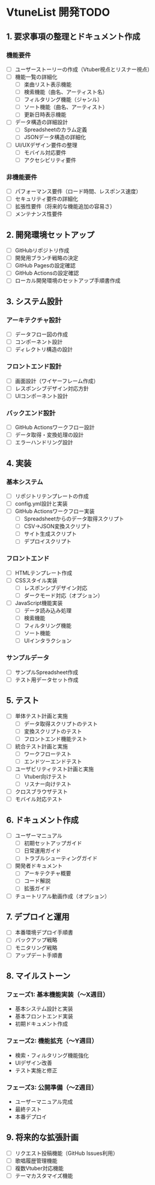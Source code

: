 # VtuneList 開発TODO

## 1. 要求事項の整理とドキュメント作成

### 機能要件
- [ ] ユーザーストーリーの作成（Vtuber視点とリスナー視点）
- [ ] 機能一覧の詳細化
  - [ ] 楽曲リスト表示機能
  - [ ] 検索機能（曲名、アーティスト名）
  - [ ] フィルタリング機能（ジャンル）
  - [ ] ソート機能（曲名、アーティスト）
  - [ ] 更新日時表示機能
- [ ] データ構造の詳細設計
  - [ ] Spreadsheetのカラム定義
  - [ ] JSONデータ構造の詳細化
- [ ] UI/UXデザイン要件の整理
  - [ ] モバイル対応要件
  - [ ] アクセシビリティ要件

### 非機能要件
- [ ] パフォーマンス要件（ロード時間、レスポンス速度）
- [ ] セキュリティ要件の詳細化
- [ ] 拡張性要件（将来的な機能追加の容易さ）
- [ ] メンテナンス性要件

## 2. 開発環境セットアップ

- [ ] GitHubリポジトリ作成
- [ ] 開発用ブランチ戦略の決定
- [ ] GitHub Pagesの設定確認
- [ ] GitHub Actionsの設定確認
- [ ] ローカル開発環境のセットアップ手順書作成

## 3. システム設計

### アーキテクチャ設計
- [ ] データフロー図の作成
- [ ] コンポーネント設計
- [ ] ディレクトリ構造の設計

### フロントエンド設計
- [ ] 画面設計（ワイヤーフレーム作成）
- [ ] レスポンシブデザイン対応方針
- [ ] UIコンポーネント設計

### バックエンド設計
- [ ] GitHub Actionsワークフロー設計
- [ ] データ取得・変換処理の設計
- [ ] エラーハンドリング設計

## 4. 実装

### 基本システム
- [ ] リポジトリテンプレートの作成
- [ ] config.yml設計と実装
- [ ] GitHub Actionsワークフロー実装
  - [ ] Spreadsheetからのデータ取得スクリプト
  - [ ] CSV→JSON変換スクリプト
  - [ ] サイト生成スクリプト
  - [ ] デプロイスクリプト

### フロントエンド
- [ ] HTMLテンプレート作成
- [ ] CSSスタイル実装
  - [ ] レスポンシブデザイン対応
  - [ ] ダークモード対応（オプション）
- [ ] JavaScript機能実装
  - [ ] データ読み込み処理
  - [ ] 検索機能
  - [ ] フィルタリング機能
  - [ ] ソート機能
  - [ ] UIインタラクション

### サンプルデータ
- [ ] サンプルSpreadsheet作成
- [ ] テスト用データセット作成

## 5. テスト

- [ ] 単体テスト計画と実施
  - [ ] データ取得スクリプトのテスト
  - [ ] 変換スクリプトのテスト
  - [ ] フロントエンド機能テスト
- [ ] 統合テスト計画と実施
  - [ ] ワークフローテスト
  - [ ] エンドツーエンドテスト
- [ ] ユーザビリティテスト計画と実施
  - [ ] Vtuber向けテスト
  - [ ] リスナー向けテスト
- [ ] クロスブラウザテスト
- [ ] モバイル対応テスト

## 6. ドキュメント作成

- [ ] ユーザーマニュアル
  - [ ] 初期セットアップガイド
  - [ ] 日常運用ガイド
  - [ ] トラブルシューティングガイド
- [ ] 開発者ドキュメント
  - [ ] アーキテクチャ概要
  - [ ] コード解説
  - [ ] 拡張ガイド
- [ ] チュートリアル動画作成（オプション）

## 7. デプロイと運用

- [ ] 本番環境デプロイ手順書
- [ ] バックアップ戦略
- [ ] モニタリング戦略
- [ ] アップデート手順書

## 8. マイルストーン

### フェーズ1: 基本機能実装（〜X週目）
- 基本システム設計と実装
- 基本フロントエンド実装
- 初期ドキュメント作成

### フェーズ2: 機能拡充（〜Y週目）
- 検索・フィルタリング機能強化
- UIデザイン改善
- テスト実施と修正

### フェーズ3: 公開準備（〜Z週目）
- ユーザーマニュアル完成
- 最終テスト
- 本番デプロイ

## 9. 将来的な拡張計画

- [ ] リクエスト投稿機能（GitHub Issues利用）
- [ ] 歌唱履歴管理機能
- [ ] 複数Vtuber対応機能
- [ ] テーマカスタマイズ機能
